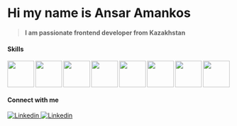 # Hi my name is Ansar Amankos


> **I am passionate frontend developer from Kazakhstan**


#### Skills
<img align='left' width='60rem' src="https://cdn.jsdelivr.net/gh/devicons/devicon/icons/html5/html5-original.svg" />
<img align='left' width='60rem' src="https://cdn.jsdelivr.net/gh/devicons/devicon/icons/css3/css3-original.svg" />
<img align='left' width='60rem' src="https://cdn.jsdelivr.net/gh/devicons/devicon/icons/javascript/javascript-original.svg" />
<img align='left' width='60rem' src="https://cdn.jsdelivr.net/gh/devicons/devicon/icons/typescript/typescript-original.svg" />
<img align='left' width='60rem' src="https://cdn.jsdelivr.net/gh/devicons/devicon/icons/react/react-original.svg" />
<img align='left' width='60rem' src="https://cdn.jsdelivr.net/gh/devicons/devicon/icons/redux/redux-original.svg" />
<img align='left' width='60rem' src="https://cdn.jsdelivr.net/gh/devicons/devicon/icons/tailwindcss/tailwindcss-plain.svg" />
<img width='60rem' src="https://cdn.jsdelivr.net/gh/devicons/devicon/icons/sass/sass-original.svg" />

#### Connect with me
<div>
  <a href="https://www.linkedin.com/in/ansar-amankos-865b7b287/">
    <img src="https://img.shields.io/badge/Linkedin-0077B5?style=for-the-badge&logo=linkedin" alt="Linkedin"/>
  </a>
  <a href="https://www.linkedin.com/in/ansar-amankos-865b7b287/](https://hh.kz/resume/bb1a6000ff0c76f0fb0039ed1f547271736f74">
    <img src="https://custom-icon-badges.demolab.com/badge/HeadHunter-e1011c?style=for-the-badge&logo=min-hh-white&" alt="Linkedin"/>
  </a>
</div>

